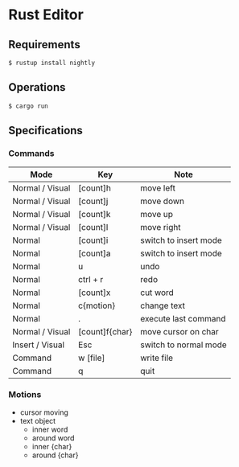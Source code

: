 # Rust Editor

## Requirements

```
$ rustup install nightly
```

## Operations

```
$ cargo run
```

## Specifications

### Commands

| Mode            | Key            | Note                  |
|-----------------|----------------|-----------------------|
| Normal / Visual | [count]h       | move left             |
| Normal / Visual | [count]j       | move down             |
| Normal / Visual | [count]k       | move up               |
| Normal / Visual | [count]l       | move right            |
| Normal          | [count]i       | switch to insert mode |
| Normal          | [count]a       | switch to insert mode |
| Normal          | u              | undo                  |
| Normal          | ctrl + r       | redo                  |
| Normal          | [count]x       | cut word              |
| Normal          | c{motion}      | change text           |
| Normal          | .              | execute last command  |
| Normal / Visual | [count]f{char} | move cursor on char   |
| Insert / Visual | Esc            | switch to normal mode |
| Command         | w [file]       | write file            |
| Command         | q              | quit                  |

### Motions

- cursor moving
- text object
    - inner word
    - around word
    - inner {char}
    - around {char}
